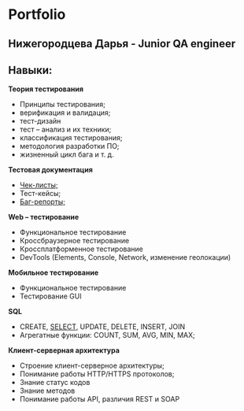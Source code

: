 # Portfolio
## Нижегородцева Дарья - Junior QA engineer
## **Навыки:**
**Теория тестирования**

* Принципы тестирования; 
* верификация и валидация;
* тест-дизайн
* тест – анализ и их техники; 
* классификация тестирования; 
* методология разработки ПО;
*  жизненный цикл бага и т. д.

**Тестовая документация**

* [Чек-листы;](https://goo-gl.me/WwmN5)
* Тест-кейсы; 
* [Баг-репорты;](https://goo-gl.me/EvyMS)

**Web – тестирование**

* Функциональное тестирование
* Кроссбраузерное тестирование
* Кроссплатформенное тестирование
* DevTools (Elements, Console, Network, изменение геолокации)

**Мобильное тестирование**

* Функциональное тестирование
* Тестирование GUI

**SQL**

* CREATE, [SELECT](https://goo-gl.me/IJxEw), UPDATE, DELETE, INSERT, JOIN
* Агрегатные функции: COUNT, SUM, AVG, MIN, MAX;

**Клиент-серверная архитектура**

* Строение клиент-серверное архитектуры;
* Понимание работы HTTP/HTTPS протоколов;
* Знание статус кодов
* Знание методов
* Понимание работы API, различия REST и SOAP

